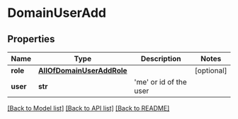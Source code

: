 # DomainUserAdd

## Properties
Name | Type | Description | Notes
------------ | ------------- | ------------- | -------------
**role** | [**AllOfDomainUserAddRole**](AllOfDomainUserAddRole.md) |  | [optional] 
**user** | **str** | &#x27;me&#x27; or id of the user | 

[[Back to Model list]](../README.md#documentation-for-models) [[Back to API list]](../README.md#documentation-for-api-endpoints) [[Back to README]](../README.md)


